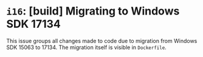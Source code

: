 # `i16`: [build] Migrating to Windows SDK 17134

This issue groups all changes made to code due to migration from Windows SDK
15063 to 17134. The migration itself is visible in `Dockerfile`.
